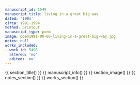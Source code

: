 ```yaml
---
manuscript_id: 1549
manuscript_title: living in a great big way
dated: '1991'
circa: 1991-1994
method: printout
manuscript_type: poem
image: poem1991-00-00-living-in-a-great-big-way.jpg
notes: null
works_included:
- work_id: 5498
  altered: 'no'
  edited: 'no'
---
```


{{ section_title() }}
{{ manuscript_info() }}
{{ section_image() }}
{{ notes_section() }}
{{ works_section() }}
